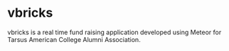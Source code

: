 vbricks
=======

vbricks is a real time fund raising application developed using Meteor for Tarsus American College Alumni Association.